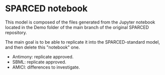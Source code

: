 # SPARCED notebook

This model is composed of the files generated from the Jupyter notebook located
in the Demo folder of the main branch of the original SPARCED repository.

The main goal is to be able to replicate it into the SPARCED-standard model,
and then delete this "notebook" one.

  - Antimony: replicate approved.
  - SBML: replicate approved.
  - AMICI: differences to investigate.
